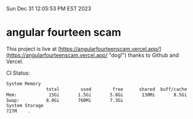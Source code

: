 Sun Dec 31 12:05:53 PM EST 2023

# angular fourteen scam


This project is live at [https://angularfourteenscam.vercel.app/](https://angularfourteenscam.vercel.app/ "dog!") thanks to Github and Vercel.

CI Status: 

```bash
System Memory
               total        used        free      shared  buff/cache   available
Mem:            15Gi       1.5Gi       5.8Gi       130Mi       8.5Gi        13Gi
Swap:          8.0Gi       760Mi       7.3Gi
System Storage
727M	.
```
